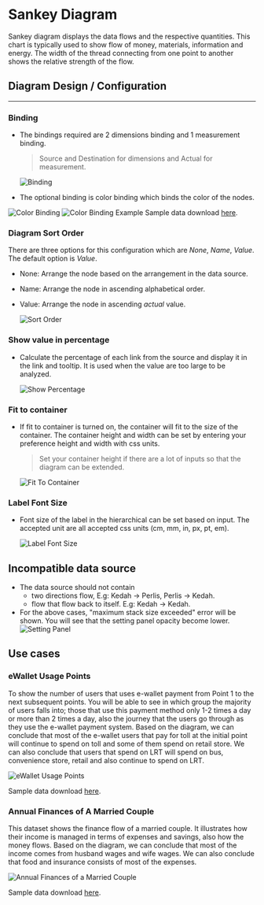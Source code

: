# Sankey Diagram
Sankey diagram displays the data flows and the respective quantities. This chart is typically used to show flow of money, materials, information and energy. The width of the thread connecting from one point to another shows the relative strength of the flow.

## Diagram Design / Configuration
---
### Binding
- The bindings required are 2 dimensions binding and 1 measurement binding.  
    >Source and Destination for dimensions and Actual for measurement.
      
  ![Binding](./images/sankey-diagram/binding.PNG)
  
- The optional binding is color binding which binds the color of the nodes.

 ![Color Binding](./images/sankey-diagram/color-binding.PNG)
 ![Color Binding Example](./images/sankey-diagram/color-binding-example.PNG)
Sample data download [here](./sample-data/sankey-diagram/annual-finances-of-a-married-couple-color.xlsx).

### Diagram Sort Order
There are three options for this configuration which are *None*, *Name*, *Value*. The default option is *Value*.
- None: Arrange the node based on the arrangement in the data source.
- Name: Arrange the node in ascending alphabetical order.
- Value: Arrange the node in ascending *actual* value.

    ![Sort Order](./images/sankey-diagram/sort-order.PNG)

### Show value in percentage
- Calculate the percentage of each link from the source and display it in the link and tooltip. It is used when the value are too large to be analyzed.

    ![Show Percentage](./images/sankey-diagram/show-percentage.PNG)

### Fit to container
- If fit to container is turned on, the container will fit to the size of the container. The container height and width can be set by entering your preference height and width with css units. 
    >Set your container height if there are a lot of inputs so that the diagram can be extended.

    ![Fit To Container](./images/sankey-diagram/fit-to-container.png)

### Label Font Size
- Font size of the label in the hierarchical can be set based on input. The accepted unit are all accepted css units (cm, mm, in, px, pt, em).

    ![Label Font Size](./images/sankey-diagram/label-font-size.PNG)

## Incompatible data source 
- The data source should not contain 
    - two directions flow, E.g: Kedah -> Perlis, Perlis -> Kedah. 
    - flow that flow back to itself. E.g: Kedah -> Kedah.
- For the above cases, "maximum stack size exceeded" error will be shown. You will see that the setting panel opacity become lower.
 ![Setting Panel](./images/sankey-diagram/setting-panel.PNG)

## Use cases

### eWallet Usage Points   
   
To show the number of users that uses e-wallet payment from Point 1 to the next subsequent points. You will be able to see in which group the majority of users falls into; those that use this payment method only 1-2 times a day or more than 2 times a day, also the journey that the users go through as they use the e-wallet payment system. Based on the diagram, we can conclude that most of the e-wallet users that pay for toll at the initial point will continue to spend on toll and some of them spend on retail store. We can also conclude that users that spend on LRT will spend on bus, convenience store, retail and also continue to spend on LRT.

![eWallet Usage Points](./images/sankey-diagram/ewallet-usage-points.png)

Sample data download [here](./sample-data/sankey-diagram/ewallet-usage-points.xlsx).

### Annual Finances of A Married Couple   
   
This dataset shows the finance flow of a married couple. It illustrates how their income is managed in terms of expenses and savings, also how the money flows. Based on the diagram, we can conclude that most of the income comes from husband wages and wife wages. We can also conclude that food and insurance consists of most of the expenses.

![Annual Finances of a Married Couple](./images/sankey-diagram/annual-finances-of-a-married-couple.png)

Sample data download [here](./sample-data/sankey-diagram/annual-finances-of-a-married-couple.xlsx).
